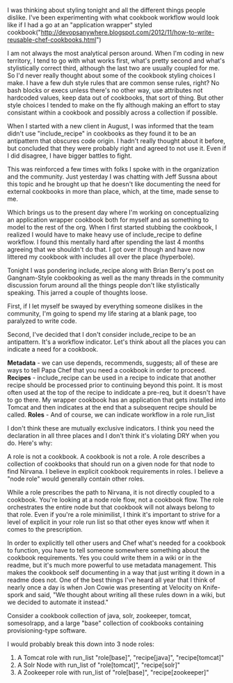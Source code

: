 I was thinking about styling tonight and all the different things people dislike. I've been experimenting with what cookbook workflow would look like if I had a go at an "application wrapper" styled cookbook("http://devopsanywhere.blogspot.com/2012/11/how-to-write-reusable-chef-cookbooks.html") 

I am not always the most analytical person around. When I'm coding in new territory, I tend to go with what works first, what's pretty second and what's stylistically correct third, although the last two are usually coupled for me. So I'd never really thought about some of the cookbook styling choices I make. I have a few duh style rules that are common sense rules, right? No bash blocks or execs unless there's no other way, use attributes not hardcoded values, keep data out of cookbooks, that sort of thing. But other style choices I tended to make on the fly although making an effort to stay consistant within a cookbook and possibly across a collection if possible. 

When I started with a new client in August, I was informed that the team didn't use "include_recipe" in cookbooks as they found it to be an antipattern that obscures code origin. I hadn't really thought about it before, but concluded that they were probably right and agreed to not use it. Even if I did disagree, I have bigger battles to fight. 

This was reinforced a few times with folks I spoke with in the organization and the community. Just yesterday I was chatting with Jeff Sussna about this topic and he brought up that he doesn't like documenting the need for external cookbooks in more than place, which, at the time, made sense to me.

Which brings us to the present day where I'm working on conceptualizing an application wrapper cookbook both for myself and as something to model to the rest of the org. When I first started stubbing the cookbook, I realized I would have to make heavy use of include_recipe to define workflow. I found this mentally hard after spending the last 4 months agreeing that we shouldn't do that.  I got over it though and have now littered my cookbook with includes all over the place (hyperbole). 

Tonight I was pondering include_recipe along with Brian Berry's post on Gangnam-Style cookbooking as well as the many threads in the community discussion forum around all the things people don't like stylistically speaking. This jarred a couple of thoughts loose.

First, if I let myself be swayed by everything someone dislikes in the community, I'm going to spend my life staring at a blank page, too paralyzed to write code.

Second, I've decided that I don't consider include_recipe to be an antipattern. It's a workflow indicator.  Let's think about all the places you can indicate a need for a cookbook.

**Metadata** - we can use depends, recommends, suggests; all of these are ways to tell Papa Chef that you need a cookbook in order to proceed.
**Recipes** - include_recipe can be used in a recipe to indicate that another recipe should be processed prior to continuing beyond this point. It is most often used at the top of the recipe to indidcate a pre-req, but it doesn't have to go there. My wrapper cookbook has an application that gets installed into Tomcat and then indicates at the end that a subsequent recipe should be called.
**Roles** - And of course, we can indicate workflow in a role run_list

I don't think these are mutually exclusive indicators. I think you need the declaration in all three places and I don't think it's violating DRY when you do. Here's why:

A role is not a cookbook. A cookbook is not a role. A role describes a collection of cookbooks that should run on a given node for that node to find Nirvana. I believe in explicit cookbook requirements in roles. I believe a "node role" would generally contain other roles. 

While a role prescribes the path to Nirvana, it is not directly coupled to a cookbook. You're looking at a node role flow, not a cookbook flow. The role orchestrates the entire node but that cookbook will not always belong to that role. Even if you're a role minimilist, I think it's important to strive for a level of explicit in your role run list so that other eyes know wtf when it comes to the prescription. 

In order to explicitly tell other users and Chef what's needed for a cookbook to function, you have to tell someone somewhere something about the cookbook requirements. Yes you could write them in a wiki or in the readme, but it's much more powerful to use metadata management. This makes the cookbook self documenting in a way that just writing it down in a readme does not. One of the best things I've heard all year that I think of nearly once a day is when Jon Cowie was presenting at Velocity on Knife-spork and said, "We thought about writing all these rules down in a wiki, but we decided to automate it instead." 

Consider a cookbook collection of java, solr, zookeeper, tomcat, somesolrapp, and a large "base" collection of cookbooks containing provisioning-type software. 

I would probably break this down into 3 node roles:
1. A Tomcat role with run_list "role[base]", "recipe[java]", "recipe[tomcat]"
1. A Solr Node with run_list of "role[tomcat]", "recipe[solr]"
1. A Zookeeper role with run_list of "role[base]", "recipe[zookeeper]"

